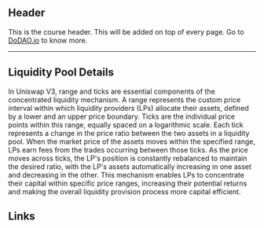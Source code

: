 ## Header
This is the course header. This will be added on top of every page. Go to [DoDAO.io](https://www.dodao.io) to know more.

---

## Liquidity Pool Details
 
In Uniswap V3, range and ticks are essential components of the concentrated liquidity mechanism. A range represents the custom price interval within which liquidity providers (LPs) allocate their assets, defined by a lower and an upper price boundary. Ticks are the individual price points within this range, equally spaced on a logarithmic scale. Each tick represents a change in the price ratio between the two assets in a liquidity pool. When the market price of the assets moves within the specified range, LPs earn fees from the trades occurring between those ticks. As the price moves across ticks, the LP's position is constantly rebalanced to maintain the desired ratio, with the LP's assets automatically increasing in one asset and decreasing in the other. This mechanism enables LPs to concentrate their capital within specific price ranges, increasing their potential returns and making the overall liquidity provision process more capital efficient.






## Links




